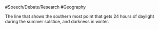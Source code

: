 #Speech/Debate/Research #Geography

The line that shows the southern most point that gets 24 hours of daylight during the summer solstice, and darkness in winter. 